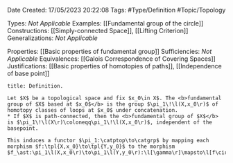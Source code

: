 <div class="topSpace"></div>

Date Created: 17/05/2023 20:22:08
Tags: #Type/Definition #Topic/Topology

Types: <i>Not Applicable</i>
Examples: [[Fundamental group of the circle]]
Constructions: [[Simply-connected Space]], [[Lifting Criterion]]
Generalizations: <i>Not Applicable</i>

Properties: [[Basic properties of fundamental group]]
Sufficiencies: <i>Not Applicable</i>
Equivalences: [[Galois Correspondence of Covering Spaces]]
Justifications: [[Basic properties of homotopies of paths]], [[Independence of base point]]

``` ad-Definition
title: Definition.

Let $X$ be a topological space and fix $x_0\in X$. The <b>fundamental group of $X$ based at $x_0$</b> is the group $\pi_1\!\l(X,x_0\r)$ of homotopy classes of loops at $x_0$ under concatenation.
* If $X$ is path-connected, then the <b>fundamental group of $X$</b> is $\pi_1\!\l(X\r)\coloneqq\pi_1\!\l(X,x_0\r)$, independent of the basepoint.

This induces a functor $\pi_1:\catptop\to\catgrp$ by mapping each morphism $f:\tpl{X,x_0}\to\tpl{Y,y_0}$ to the morphism $f_\ast:\pi_1\l(X,x_0\r)\to\pi_1\l(Y,y_0\r):\l[\gamma\r]\mapsto\l[f\circ\gamma\r]$.

```
